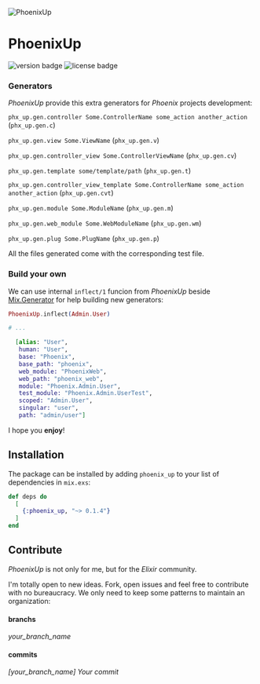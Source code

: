 ![PhoenixUp](https://raw.githubusercontent.com/henriquefernandez/phoenix_up/master/priv/static/logo-orange-small.png)

# PhoenixUp

![version badge](https://img.shields.io/hexpm/v/phoenix_up?style=plastic) ![license badge](https://img.shields.io/hexpm/l/phoenix_up?style=plastic)

### Generators

*PhoenixUp* provide this extra generators for *Phoenix* projects development:

`phx_up.gen.controller Some.ControllerName some_action another_action` (`phx_up.gen.c`)

`phx_up.gen.view Some.ViewName` (`phx_up.gen.v`)

`phx_up.gen.controller_view Some.ControllerViewName` (`phx_up.gen.cv`)

`phx_up.gen.template some/template/path` (`phx_up.gen.t`)

`phx_up.gen.controller_view_template Some.ControllerName some_action another_action` (`phx_up.gen.cvt`)

`phx_up.gen.module Some.ModuleName` (`phx_up.gen.m`)

`phx_up.gen.web_module Some.WebModuleName` (`phx_up.gen.wm`)

`phx_up.gen.plug Some.PlugName` (`phx_up.gen.p`)

All the files generated come with the corresponding test file.

### Build your own

We can use internal `inflect/1` funcion from *PhoenixUp* beside [Mix.Generator](https://hexdocs.pm/mix/Mix.Generator.html) for help building new generators:

```Elixir
PhoenixUp.inflect(Admin.User)

# ...

  [alias: "User",
   human: "User",
   base: "Phoenix",
   base_path: "phoenix",
   web_module: "PhoenixWeb",
   web_path: "phoenix_web",
   module: "Phoenix.Admin.User",
   test_module: "Phoenix.Admin.UserTest",
   scoped: "Admin.User",
   singular: "user",
   path: "admin/user"]
```

I hope you **enjoy**!

## Installation

The package can be installed by adding `phoenix_up` to your list of dependencies in `mix.exs`:

```elixir
def deps do
  [
    {:phoenix_up, "~> 0.1.4"}
  ]
end
```

## Contribute

*PhoenixUp* is not only for me, but for the *Elixir* community.

I'm totally open to new ideas. Fork, open issues and feel free to contribute with no bureaucracy. We only need to keep some patterns to maintain an organization:

#### branchs

*your_branch_name*

#### commits

*[your_branch_name] Your commit*

